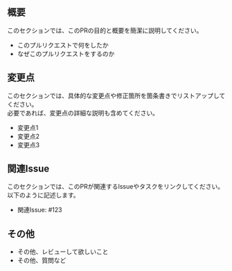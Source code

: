 ## 概要

このセクションでは、このPRの目的と概要を簡潔に説明してください。

- このプルリクエストで何をしたか
- なぜこのプルリクエストをするのか


## 変更点

このセクションでは、具体的な変更点や修正箇所を箇条書きでリストアップしてください。  
必要であれば、変更点の詳細な説明も含めてください。

- 変更点1
- 変更点2
- 変更点3


## 関連Issue

このセクションでは、このPRが関連するIssueやタスクをリンクしてください。以下のように記述します。

- 関連Issue: #123


## その他

- その他、レビューして欲しいこと
- その他、質問など
